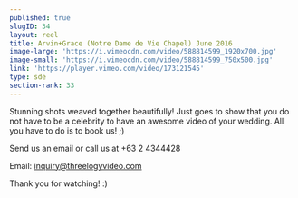 ```yaml
---
published: true
slugID: 34
layout: reel
title: Arvin+Grace (Notre Dame de Vie Chapel) June 2016
image-large: 'https://i.vimeocdn.com/video/588814599_1920x700.jpg'
image-small: 'https://i.vimeocdn.com/video/588814599_750x500.jpg'
link: 'https://player.vimeo.com/video/173121545'
type: sde
section-rank: 33
---
```

Stunning shots weaved together beautifully! Just goes to show that you do not have to be a celebrity to have an awesome video of your wedding. All you have to do is to book us! ;)

Send us an email or call us at +63 2 4344428

Email: inquiry@threelogyvideo.com

Thank you for watching! :)
